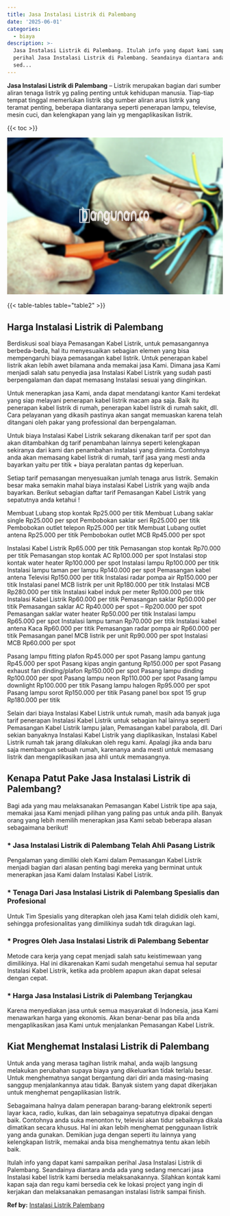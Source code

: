 ```yaml
---
title: Jasa Instalasi Listrik di Palembang
date: '2025-06-01'
categories:
  - biaya
description: >-
  Jasa Instalasi Listrik di Palembang. Itulah info yang dapat kami sampaikan
  perihal Jasa Instalasi Listrik di Palembang. Seandainya diantara anda ada yang
  sed...
---
```


**Jasa Instalasi Listrik di Palembang** – Listrik merupakan bagian dari sumber aliran tenaga listrik yg paling penting untuk kehidupan manusia. Tiap-tiap tempat tinggal memerlukan listrik sbg sumber aliran arus listrik yang teramat penting, beberapa diantaranya seperti penerapan lampu, televise, mesin cuci, dan kelengkapan yang lain yg mengaplikasikan listrik.

{{< toc >}}

![Jasa Instalasi Listrik di Palembang](/images/instalasi-listrik-murah20.png)

{{< table-tables table="table2" >}}

## Harga Instalasi Listrik di Palembang

Berdiskusi soal biaya Pemasangan Kabel Listrik, untuk pemasangannya berbeda-beda, hal itu menyesuaikan sebagian elemen yang bisa mempengaruhi biaya pemasangan kabel listrik. Untuk penerapan kabel listrik akan lebih awet bilamana anda memakai jasa Kami. Dimana jasa Kami menjadi salah satu penyedia jasa Instalasi Kabel Listrik yang sudah pasti berpengalaman dan dapat memasang Instalasi sesuai yang diinginkan.

Untuk menerapkan jasa Kami, anda dapat mendatangi kantor Kami terdekat yang siap melayani penerapan kabel listrik macam apa saja. Baik itu penerapan kabel listrik di rumah, penerapan kabel listrik di rumah sakit, dll. Cara pelayanan yang dikasih pastinya akan sangat memuaskan karena telah ditangani oleh pakar yang professional dan berpengalaman.

Untuk biaya Instalasi Kabel Listrik sekarang dikenakan tarif per spot dan akan ditambahkan dg tarif penambahan lainnya seperti kelengkapan sekiranya dari kami dan penambahan instalasi yang diminta. Contohnya anda akan memasang kabel listrik di rumah, tarif jasa yang mesti anda bayarkan yaitu per titik + biaya peralatan pantas dg keperluan.

Setiap tarif pemasangan menyesuaikan jumlah tenaga arus listrik. Semakin besar maka semakin mahal biaya instalasi Kabel Listrik yang wajib anda bayarkan. Berikut sebagian daftar tarif Pemasangan Kabel Listrik yang sepatutnya anda ketahui !

Membuat Lubang stop kontak Rp25.000 per titik Membuat Lubang saklar single Rp25.000 per spot Pembobokan saklar seri Rp25.000 per titik Pembobokan outlet telepon Rp25.000 per titik Membuat Lubang outlet antena Rp25.000 per titik Pembobokan outlet MCB Rp45.000 per spot

Instalasi Kabel Listrik Rp65.000 per titik Pemasangan stop kontak Rp70.000 per titik Pemasangan stop kontak AC Rp100.000 per spot Instalasi stop kontak water heater Rp100.000 per spot Instalasi lampu Rp100.000 per titik Instalasi lampu taman per lampu Rp140.000 per spot Pemasangan kabel antena Televisi Rp150.000 per titik Instalasi radar pompa air Rp150.000 per titik Instalasi panel MCB listrik per unit Rp180.000 per titik Instalasi MCB Rp280.000 per titik Instalasi kabel induk per meter Rp100.000 per titik Instalasi Kabel Listrik Rp60.000 per titik Pemasangan saklar Rp50.000 per titik Pemasangan saklar AC Rp40.000 per spot – Rp200.000 per spot Pemasangan saklar water heater Rp50.000 per titik Instalasi lampu Rp65.000 per spot Instalasi lampu taman Rp70.000 per titik Instalasi kabel antena Kaca Rp60.000 per titik Pemasangan radar pompa air Rp60.000 per titik Pemasangan panel MCB listrik per unit Rp90.000 per spot Instalasi MCB Rp60.000 per spot

Pasang lampu fitting plafon Rp45.000 per spot Pasang lampu gantung Rp45.000 per spot Pasang kipas angin gantung Rp150.000 per spot Pasang exhaust fan dinding/plafon Rp150.000 per spot Pasang lampu dinding Rp100.000 per spot Pasang lampu neon Rp110.000 per spot Pasang lampu downlight Rp100.000 per titik Pasang lampu halogen Rp95.000 per spot Pasang lampu sorot Rp150.000 per titik Pasang panel box spot 15 grup Rp180.000 per titik

Selain dari biaya Instalasi Kabel Listrik untuk rumah, masih ada banyak juga tarif penerapan Instalasi Kabel Listrik untuk sebagian hal lainnya seperti Pemasangan Kabel Listrik lampu jalan, Pemasangan kabel parabola, dll. Dari sekian banyaknya Instalasi Kabel Listrik yang diaplikasikan, Instalasi Kabel Listrik rumah tak jarang dilakukan oleh regu kami. Apalagi jika anda baru saja membangun sebuah rumah, karenanya anda mesti untuk memasang listrik dan mengaplikasikan jasa ahli untuk memasangnya.

## Kenapa Patut Pake Jasa Instalasi Listrik di Palembang?

Bagi ada yang mau melaksanakan Pemasangan Kabel Listrik tipe apa saja, memakai jasa Kami menjadi pilihan yang paling pas untuk anda pilih. Banyak orang yang lebih memilih menerapkan jasa Kami sebab beberapa alasan sebagaimana berikut!

### \* Jasa Instalasi Listrik di Palembang Telah Ahli Pasang Listrik

Pengalaman yang dimiliki oleh Kami dalam Pemasangan Kabel Listrik menjadi bagian dari alasan penting bagi mereka yang berminat untuk menerapkan jasa Kami dalam Instalasi Kabel Listrik.

### \* Tenaga Dari Jasa Instalasi Listrik di Palembang Spesialis dan Profesional

Untuk Tim Spesialis yang diterapkan oleh jasa Kami telah dididik oleh kami, sehingga profesionalitas yang dimilikinya sudah tdk diragukan lagi.

### \* Progres Oleh Jasa Instalasi Listrik di Palembang Sebentar

Metode cara kerja yang cepat menjadi salah satu keistimewaan yang dimilikinya. Hal ini dikarenakan Kami sudah mengetahui semua hal seputar Instalasi Kabel Listrik, ketika ada problem apapun akan dapat selesai dengan cepat.

### \* Harga Jasa Instalasi Listrik di Palembang Terjangkau

Karena menyediakan jasa untuk semua masyarakat di Indonesia, jasa Kami menawarkan harga yang ekonomis. Akan benar-benar pas bila anda mengaplikasikan jasa Kami untuk menjalankan Pemasangan Kabel Listrik.

## Kiat Menghemat Instalasi Listrik di Palembang


Untuk anda yang merasa tagihan listrik mahal, anda wajib langsung melakukan perubahan supaya biaya yang dikeluarkan tidak terlalu besar. Untuk menghematnya sangat bergantung dari diri anda masing-masing sanggup menjalankannya atau tidak. Banyak sistem yang dapat dikerjakan untuk menghemat pengaplikasian listrik.

Sebagaimana halnya dalam penerapan barang-barang elektronik seperti layar kaca, radio, kulkas, dan lain sebagainya sepatutnya dipakai dengan baik. Contohnya anda suka menonton tv, televisi akan tidur sebaiknya dikala dimatikan secara khusus. Hal ini akan lebih menghemat penggunaan listrik yang anda gunakan. Demikian juga dengan seperti itu lainnya yang kelengkapan listrik, memakai anda bisa menghematnya tentu akan lebih baik.

Itulah info yang dapat kami sampaikan perihal Jasa Instalasi Listrik di Palembang. Seandainya diantara anda ada yang sedang mencari jasa Instalasi kabel listrik kami bersedia melaksanakannya. Silahkan kontak kami kapan saja dan regu kami bersedia cek ke lokasi project yang ingin di kerjakan dan melaksanakan pemasangan instalasi listrik sampai finish.

**Ref by:** [Instalasi Listrik Palembang](https://id.wikipedia.org/wiki/Instalasi)
